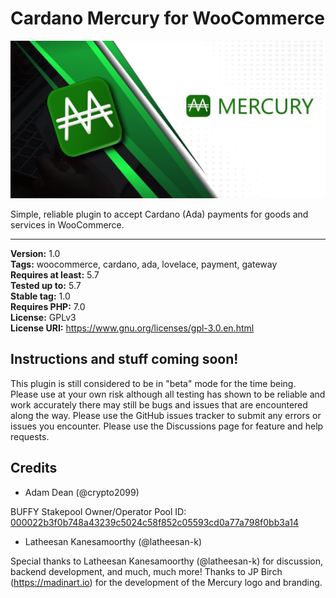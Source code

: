 # Cardano Mercury for WooCommerce

![Picture](mercury_banner.jpg)

Simple, reliable plugin to accept Cardano (Ada) payments for goods and services in WooCommerce.

<hr>

**Version:** 1.0<br />
**Tags:** woocommerce, cardano, ada, lovelace, payment, gateway<br />
**Requires at least:** 5.7<br />
**Tested up to:** 5.7<br />
**Stable tag:** 1.0<br />
**Requires PHP:** 7.0<br />
**License:** GPLv3<br />
**License URI:** https://www.gnu.org/licenses/gpl-3.0.en.html

## Instructions and stuff coming soon!

This plugin is still considered to be in "beta" mode for the time being. Please use at your own risk although all
testing has shown to be reliable and work accurately there may still be bugs and issues that are encountered along the
way. Please use the GitHub issues tracker to submit any errors or issues you encounter. Please use the Discussions page
for feature and help requests.

## Credits

* Adam Dean (@crypto2099)

BUFFY Stakepool Owner/Operator Pool
ID: [000022b3f0b748a43239c5024c58f852c05593cd0a77a798f0bb3a14](https://pooltool.io/pool/000022b3f0b748a43239c5024c58f852c05593cd0a77a798f0bb3a14)

* Latheesan Kanesamoorthy (@latheesan-k)

Special thanks to Latheesan Kanesamoorthy (@latheesan-k) for discussion, backend development, and much, much more!
Thanks to JP Birch (https://madinart.io) for the development of the Mercury logo and branding.



